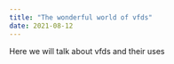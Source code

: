 ```yaml
---
title: "The wonderful world of vfds"
date: 2021-08-12
---
```




Here we will talk about vfds and their uses
